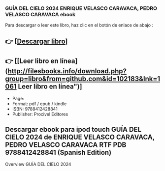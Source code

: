 ### GUÍA DEL CIELO 2024 ENRIQUE VELASCO CARAVACA, PEDRO VELASCO CARAVACA ebook

Para descargar o leer este libro, haz clic en el botón de enlace de abajo :

## 👉  [**[Descargar libro](http://filesbooks.info/download.php?group=libro&from=github.com&id=102183&lnk=1061 "Descargar libro")**]

## 👉  [**[Leer libro en línea](http://filesbooks.info/download.php?group=libro&from=github.com&id=102183&lnk=1061 Leer libro en línea")**]




* Page: 
* Format: pdf / epub / kindle
* ISBN: 9788412428841
* Publisher: Procivel Editores

## Descargar ebook para ipod touch GUÍA DEL CIELO 2024 de ENRIQUE VELASCO CARAVACA, PEDRO VELASCO CARAVACA RTF PDB 9788412428841 (Spanish Edition)

Overview
GUÍA DEL CIELO 2024



